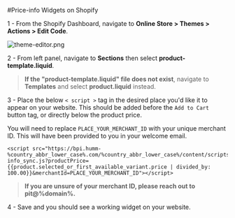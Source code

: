 #Price-info Widgets on Shopify

1 - From the Shopify Dashboard, navigate to **Online Store > Themes > Actions > Edit Code**.

![theme-editor.png](/img/price-info/theme_edit.png)

2 - From left panel, navigate to **Sections** then select **product-template.liquid**.

> <b>If the "product-template.liquid" file does not exist</b>, navigate to **Templates** and select **product.liquid** instead.

3 - Place the below ```< script >``` tag in the desired place you'd like it to appear on your website. This should be added before the ```Add to Cart ``` button tag, or directly below the product price.

You will need to replace <code>PLACE_YOUR_MERCHANT_ID</code> with your unique merchant ID. This will have been provided to you in your welcome email.

```
<script src="https://bpi.humm-%country_abbr_lower_case%.com/%country_abbr_lower_case%/content/scripts/price-info_sync.js?productPrice={{product.selected_or_first_available_variant.price | divided_by: 100.00}}&merchantId=PLACE_YOUR_MERCHANT_ID"></script>
```

> **If you are unsure of your merchant ID, please reach out to pit@%domain%.**

4 - Save and you should see a working widget on your website.

<br>